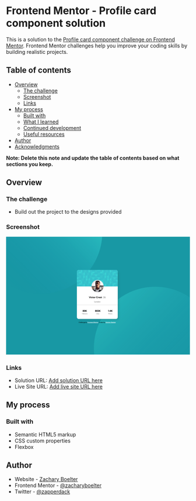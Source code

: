 # Frontend Mentor - Profile card component solution

This is a solution to the [Profile card component challenge on Frontend Mentor](https://www.frontendmentor.io/challenges/profile-card-component-cfArpWshJ). Frontend Mentor challenges help you improve your coding skills by building realistic projects. 

## Table of contents

- [Overview](#overview)
  - [The challenge](#the-challenge)
  - [Screenshot](#screenshot)
  - [Links](#links)
- [My process](#my-process)
  - [Built with](#built-with)
  - [What I learned](#what-i-learned)
  - [Continued development](#continued-development)
  - [Useful resources](#useful-resources)
- [Author](#author)
- [Acknowledgments](#acknowledgments)

**Note: Delete this note and update the table of contents based on what sections you keep.**

## Overview

### The challenge

- Build out the project to the designs provided

### Screenshot

![screenshot](/images/screenshot.png)



### Links

- Solution URL: [Add solution URL here](https://github.com/zacharyboelter/profile-card-component)
- Live Site URL: [Add live site URL here](https://zacharyboelter.github.io/profile-card-component/)

## My process

### Built with

- Semantic HTML5 markup
- CSS custom properties
- Flexbox

## Author

- Website - [Zachary Boelter](https://www.your-site.com)
- Frontend Mentor - [@zacharyboelter](https://www.frontendmentor.io/profile/zacharyboelter)
- Twitter - [@zapperdack](https://www.twitter.com/zapperdack)

